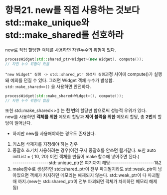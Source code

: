 # 항목21. new를 직접 사용하는 것보다 std::make_unique와 std::make_shared를 선호하라

new로 직접 할당한 객체를 사용하면 자원누수의 위험이 있다.

```cpp
processWidget(std::shared_ptr<Widget>(new Widget), compute());
// 자원 누수 위험이 있음
```

`"new Widget" 실행 -> std::shared_ptr 생성자 실행`과정 사이에 compute()가 실행돼 예외를 던질 수 있다. 그러면 Widget 객체 누수가 발생함.  
`std::make_shared<>()` 을 사용하면 안전하다.

```cpp
processWidget(std::make_shared<Widget>(), compute());
// 자원 누수 위험이 없음
```

또한 std::make_shared<>() 는 **한 번**의 할당만 함으로써 성능적 우위가 있다.  
new를 사용하면 **객체를 위한** 메모리 할당과 **제어 블럭을 위한** 메모리 할당, 총 **2번**의 할당이 일어난다.

- 하지만 new를 사용해야하는 경우도 존재한다.
1. 커스텀 삭제자를 지정해야 하는 경우
2. 중괄호 초기치 사용하려는 경우(이건 구지 중괄호를 안쓰면 될거같다. 또한 auto initList = { 10, 20} 이런 객체를 만들어 make 함수에 넣어주면 된다.)  
   ------------------std::unique_ptr은 여기까지 해당----------------------1&2
3. make함수로 생성하면 std::shared_ptr이 전부 파괴될지라도 std::weak_ptr이 남아있으면 객체가 차지하던 메모리는 해제되지 않는다. std::weak_ptr이 다 파괴될 때 까지.(new는 std::shared_ptr이 전부 파괴되면 객체가 차지하던 메모리 해제됨)
